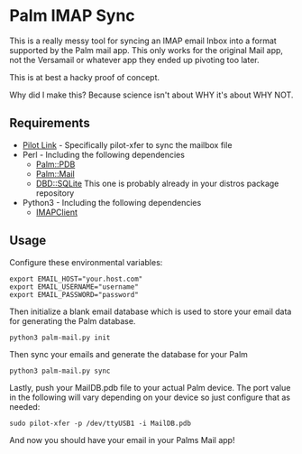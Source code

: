 # Palm IMAP Sync

This is a really messy tool for syncing an IMAP email Inbox into a format supported by the Palm mail app. This only works for the original Mail app, not the Versamail or whatever app they ended up pivoting too later.

This is at best a hacky proof of concept. 

Why did I make this? Because science isn't about WHY it's about WHY NOT.

## Requirements

* [Pilot Link](https://github.com/desrod/pilot-link) - Specifically pilot-xfer to sync the mailbox file
* Perl - Including the following dependencies
  * [Palm::PDB](https://metacpan.org/pod/Palm::PDB)
  * [Palm::Mail](https://metacpan.org/pod/Palm::Mail)
  * [DBD::SQLite](https://metacpan.org/pod/DBD::SQLite) This one is probably already in your distros package repository
* Python3 - Including the following dependencies
  * [IMAPClient](https://pypi.org/project/IMAPClient/)

## Usage

Configure these environmental variables:

```
export EMAIL_HOST="your.host.com"
export EMAIL_USERNAME="username"
export EMAIL_PASSWORD="password"
```

Then initialize a blank email database which is used to store your email data for generating the Palm database.

```
python3 palm-mail.py init
```

Then sync your emails and generate the database for your Palm

```
python3 palm-mail.py sync
```

Lastly, push your MailDB.pdb file to your actual Palm device. The port value in the following will vary depending on your device so just configure that as needed:

```
sudo pilot-xfer -p /dev/ttyUSB1 -i MailDB.pdb 
```

And now you should have your email in your Palms Mail app!
